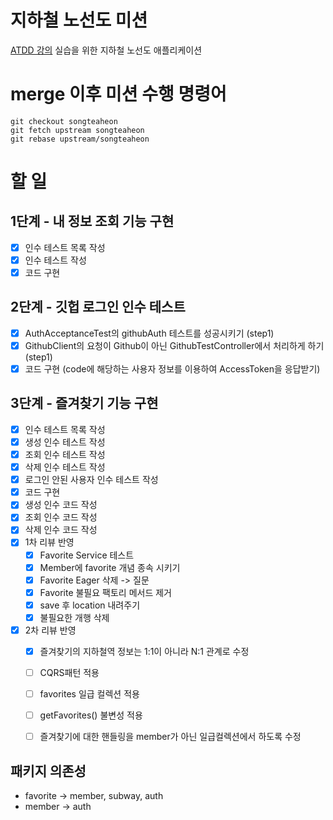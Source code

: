 # 지하철 노선도 미션
[ATDD 강의](https://edu.nextstep.camp/c/R89PYi5H) 실습을 위한 지하철 노선도 애플리케이션


# merge 이후 미션 수행 명령어
```
git checkout songteaheon  
git fetch upstream songteaheon  
git rebase upstream/songteaheon
```  


# 할 일
## 1단계 - 내 정보 조회 기능 구현
- [X] 인수 테스트 목록 작성
- [X] 인수 테스트 작성
- [X] 코드 구현

## 2단계 - 깃헙 로그인 인수 테스트
- [X] AuthAcceptanceTest의 githubAuth 테스트를 성공시키기 (step1)
- [X] GithubClient의 요청이 Github이 아닌 GithubTestController에서 처리하게 하기(step1)
- [X] 코드 구현 (code에 해당하는 사용자 정보를 이용하여 AccessToken을 응답받기)

## 3단계 - 즐겨찾기 기능 구현
- [X] 인수 테스트 목록 작성
- [X] 생성 인수 테스트 작성
- [X] 조회 인수 테스트 작성
- [X] 삭제 인수 테스트 작성
- [X] 로그인 안된 사용자 인수 테스트 작성
- [X] 코드 구현
- [X] 생성 인수 코드 작성
- [X] 조회 인수 코드 작성
- [X] 삭제 인수 코드 작성
- [X] 1차 리뷰 반영
  - [X] Favorite Service 테스트 
  - [X] Member에 favorite 개념 종속 시키기
  - [X] Favorite Eager 삭제 -> 질문
  - [X] Favorite 불필요 팩토리 메서드 제거
  - [X] save 후 location 내려주기
  - [X] 불필요한 개행 삭제
- [X] 2차 리뷰 반영
  - [X] 즐겨찾기의 지하철역 정보는 1:1이 아니라 N:1 관계로 수정
  - [ ] CQRS패턴 적용
  - [ ] favorites 일급 컬렉션 적용
  - [ ] getFavorites() 불변성 적용
  - [ ] 즐겨찾기에 대한 핸들링을 member가 아닌 일급컬렉션에서 하도록 수정


## 패키지 의존성
- favorite -> member, subway, auth
- member -> auth